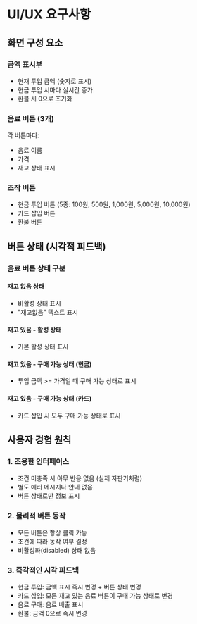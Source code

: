 # UI/UX 요구사항

## 화면 구성 요소

### 금액 표시부
- 현재 투입 금액 (숫자로 표시)
- 현금 투입 시마다 실시간 증가
- 환불 시 0으로 초기화

### 음료 버튼 (3개)
각 버튼마다:
- 음료 이름
- 가격
- 재고 상태 표시

### 조작 버튼
- 현금 투입 버튼 (5종: 100원, 500원, 1,000원, 5,000원, 10,000원)
- 카드 삽입 버튼
- 환불 버튼

## 버튼 상태 (시각적 피드백)

### 음료 버튼 상태 구분

#### 재고 없음 상태
- 비활성 상태 표시
- "재고없음" 텍스트 표시

#### 재고 있음 - 활성 상태
- 기본 활성 상태 표시

#### 재고 있음 - 구매 가능 상태 (현금)
- 투입 금액 >= 가격일 때 구매 가능 상태로 표시

#### 재고 있음 - 구매 가능 상태 (카드)
- 카드 삽입 시 모두 구매 가능 상태로 표시

## 사용자 경험 원칙

### 1. 조용한 인터페이스
- 조건 미충족 시 아무 반응 없음 (실제 자판기처럼)
- 별도 에러 메시지나 안내 없음
- 버튼 상태로만 정보 표시

### 2. 물리적 버튼 동작
- 모든 버튼은 항상 클릭 가능
- 조건에 따라 동작 여부 결정
- 비활성화(disabled) 상태 없음

### 3. 즉각적인 시각 피드백
- 현금 투입: 금액 표시 즉시 변경 + 버튼 상태 변경
- 카드 삽입: 모든 재고 있는 음료 버튼이 구매 가능 상태로 변경
- 음료 구매: 음료 배출 표시
- 환불: 금액 0으로 즉시 변경

